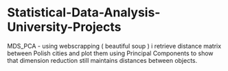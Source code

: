 # Statistical-Data-Analysis-University-Projects
MDS_PCA - using webscrapping ( beautiful soup ) i retrieve distance matrix between Polish cities and plot them using Principal Components to show that dimension reduction 
still maintains distances between objects.
